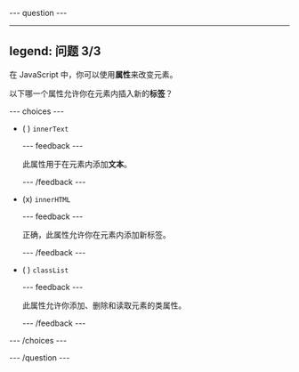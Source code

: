 --- question ---

---
legend: 问题 3/3
---

在 JavaScript 中，你可以使用**属性**来改变元素。

以下哪一个属性允许你在元素内插入新的**标签**？

--- choices ---

- ( ) `innerText`

  --- feedback ---

  此属性用于在元素内添加**文本**。

  --- /feedback ---

- (x) `innerHTML`

  --- feedback ---

  正确，此属性允许你在元素内添加新标签。

  --- /feedback ---

- ( ) `classList`

  --- feedback ---

  此属性允许你添加、删除和读取元素的类属性。

  --- /feedback ---

--- /choices ---

--- /question ---
